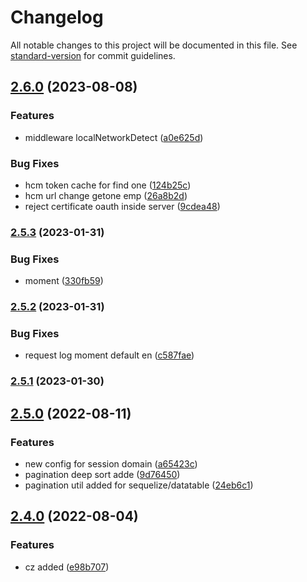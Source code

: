 # Changelog

All notable changes to this project will be documented in this file. See [standard-version](https://github.com/conventional-changelog/standard-version) for commit guidelines.

## [2.6.0](https://bitbucket.org/police-science-academy/psa-module/compare/v2.5.3...v2.6.0) (2023-08-08)


### Features

* middleware localNetworkDetect ([a0e625d](https://bitbucket.org/police-science-academy/psa-module/commit/a0e625dba9904a7dff89d066268229262b385f1c))


### Bug Fixes

* hcm token cache for find one ([124b25c](https://bitbucket.org/police-science-academy/psa-module/commit/124b25ca7fd2ab2fb184723ca4d39f2793587b54))
* hcm url change getone emp ([26a8b2d](https://bitbucket.org/police-science-academy/psa-module/commit/26a8b2d1af391556e3c87177386aaf845464342d))
* reject certificate oauth inside server ([9cdea48](https://bitbucket.org/police-science-academy/psa-module/commit/9cdea48a66d91c6a2dcf63d847bff2e8a5a3a89e))

### [2.5.3](https://bitbucket.org/police-science-academy/psa-module/compare/v2.5.2...v2.5.3) (2023-01-31)


### Bug Fixes

* moment ([330fb59](https://bitbucket.org/police-science-academy/psa-module/commit/330fb59bed3b275f34d2fcfd2b8b42746e67999b))

### [2.5.2](https://bitbucket.org/police-science-academy/psa-module/compare/v2.5.1...v2.5.2) (2023-01-31)


### Bug Fixes

* request log moment default en ([c587fae](https://bitbucket.org/police-science-academy/psa-module/commit/c587faeb24a1a4a98ce6cdda5e1d4a265c154a45))

### [2.5.1](https://bitbucket.org/police-science-academy/psa-module/compare/v2.5.0...v2.5.1) (2023-01-30)

## [2.5.0](https://bitbucket.org/police-science-academy/psa-module/compare/v2.4.0...v2.5.0) (2022-08-11)


### Features

* new config for session domain ([a65423c](https://bitbucket.org/police-science-academy/psa-module/commit/a65423c6cfbfc3b3e6de2b4a62b9c3380f49fa27))
* pagination deep sort adde ([9d76450](https://bitbucket.org/police-science-academy/psa-module/commit/9d7645001e7616373fa0fe3cd4cc59d30f6dc5d0))
* pagination util added for sequelize/datatable ([24eb6c1](https://bitbucket.org/police-science-academy/psa-module/commit/24eb6c147740c7caffafab40f93acfc30d99c166))

## [2.4.0](https://bitbucket.org/police-science-academy/psa-module/compare/v2.3.3...v2.4.0) (2022-08-04)


### Features

* cz added ([e98b707](https://bitbucket.org/police-science-academy/psa-module/commit/e98b707ae7f0c8f74582b7305c0b222ce1119da5))
